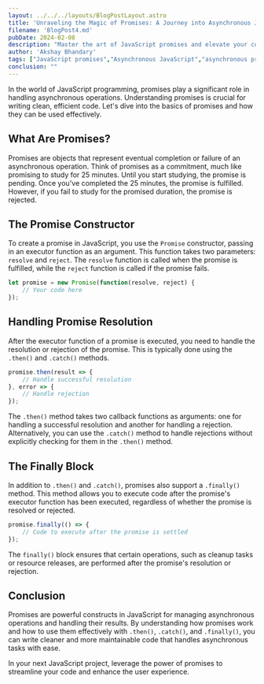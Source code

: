 ```yaml
---
layout: ../../../layouts/BlogPostLayout.astro
title: 'Unraveling the Magic of Promises: A Journey into Asynchronous JavaScript'
filename: 'BlogPost4.md'
pubDate: 2024-02-08
description: "Master the art of JavaScript promises and elevate your coding skills with our detailed guide. Understand the core concepts of promises as objects that encapsulate the completion or failure of asynchronous operations. Learn how to create, resolve, and manage promises using the `.then()`, `.catch()`, and `.finally()` methods for robust and efficient code. Dive into our tutorial to harness the power of promises and streamline your asynchronous programming in JavaScript."
author: 'Akshay Bhandary'
tags: ["JavaScript promises","Asynchronous JavaScript","asynchronous programming best practices"]
conclusion: ""
---
```


In the world of JavaScript programming, promises play a significant role in handling asynchronous operations. Understanding promises is crucial for writing clean, efficient code. Let's dive into the basics of promises and how they can be used effectively.

## What Are Promises?

Promises are objects that represent eventual completion or failure of an asynchronous operation. Think of promises as a commitment, much like promising to study for 25 minutes. Until you start studying, the promise is pending. Once you've completed the 25 minutes, the promise is fulfilled. However, if you fail to study for the promised duration, the promise is rejected.

## The Promise Constructor

To create a promise in JavaScript, you use the `Promise` constructor, passing in an executor function as an argument. This function takes two parameters: `resolve` and `reject`. The `resolve` function is called when the promise is fulfilled, while the `reject` function is called if the promise fails.

```javascript
let promise = new Promise(function(resolve, reject) {
    // Your code here
});
```

## Handling Promise Resolution

After the executor function of a promise is executed, you need to handle the resolution or rejection of the promise. This is typically done using the `.then()` and `.catch()` methods.

```javascript
promise.then(result => {
    // Handle successful resolution
}, error => {
    // Handle rejection
});
```

The `.then()` method takes two callback functions as arguments: one for handling a successful resolution and another for handling a rejection. Alternatively, you can use the `.catch()` method to handle rejections without explicitly checking for them in the `.then()` method.

## The Finally Block

In addition to `.then()` and `.catch()`, promises also support a `.finally()` method. This method allows you to execute code after the promise's executor function has been executed, regardless of whether the promise is resolved or rejected.

```javascript
promise.finally(() => {
    // Code to execute after the promise is settled
});
```

The `finally()` block ensures that certain operations, such as cleanup tasks or resource releases, are performed after the promise's resolution or rejection.

## Conclusion

Promises are powerful constructs in JavaScript for managing asynchronous operations and handling their results. By understanding how promises work and how to use them effectively with `.then()`, `.catch()`, and `.finally()`, you can write cleaner and more maintainable code that handles asynchronous tasks with ease.

In your next JavaScript project, leverage the power of promises to streamline your code and enhance the user experience.

